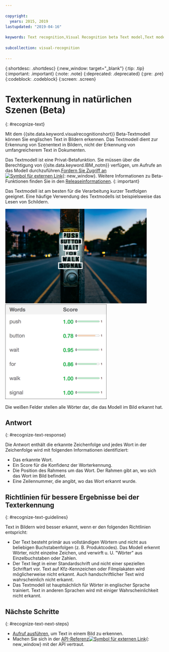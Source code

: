 ```yaml
---

copyright:
  years: 2015, 2019
lastupdated: "2019-04-16"

keywords: Text recognition,Visual Recognition beta Text model,Text model,recognize text

subcollection: visual-recognition

---
```


{:shortdesc: .shortdesc}
{:new_window: target="_blank"}
{:tip: .tip}
{:important: .important}
{:note: .note}
{:deprecated: .deprecated}
{:pre: .pre}
{:codeblock: .codeblock}
{:screen: .screen}

# Texterkennung in natürlichen Szenen (Beta)
{: #recognize-text}

Mit dem {{site.data.keyword.visualrecognitionshort}} Beta-Textmodell können Sie englischen Text in Bildern erkennen. Das Textmodell dient zur Erkennung von Szenentext in Bildern, nicht der Erkennung von umfangreicherem Text in Dokumenten.

Das Textmodell ist eine Privat-Betafunktion. Sie müssen über die Berechtigung von {{site.data.keyword.IBM_notm}} verfügen, um Aufrufe an das Modell durchzuführen.[Fordern Sie Zugriff an ![Symbol für externen Link](../../icons/launch-glyph.svg "Symbol für externen Link")](https://datasciencex.typeform.com/to/nU6efl){: new_window}. Weitere Informationen zu Beta-Funktionen finden Sie in den [Releaseinformationen](/docs/services/visual-recognition?topic=visual-recognition-release-notes#beta).
{: important}

Das Textmodell ist am besten für die Verarbeitung kurzer Textfolgen geeignet. Eine häufige Verwendung des Textmodells ist beispielsweise das Lesen von Schildern.

![Straßenschild mit Rahmen um die erkannten Wörter. Foto von Ashim D’Silva in Unsplash](images/walk-signal-detection.png) ![Bilder mit Wörtern, die auf einem Straßenschild erkannt wurden, und Konfidenzscores](images/walk-signal-response.png)

Die weißen Felder stellen alle Wörter dar, die das Modell im Bild erkannt hat.

## Antwort
{: #recognize-text-response}

Die Antwort enthält die erkannte Zeichenfolge und jedes Wort in der Zeichenfolge wird mit folgenden Informationen identifiziert:

- Das erkannte Wort.
- Ein Score für die Konfidenz der Worterkennung.
- Die Position des Rahmens um das Wort. Der Rahmen gibt an, wo sich das Wort im Bild befindet.
- Eine Zeilennummer, die angibt, wo das Wort erkannt wurde.

## Richtlinien für bessere Ergebnisse bei der Texterkennung
{: #recognize-text-guidelines}

Text in Bildern wird besser erkannt, wenn er den folgenden Richtlinien entspricht:

- Der Text besteht primär aus vollständigen Wörtern und nicht aus beliebigen Buchstabenfolgen (z. B. Produktcodes). Das Modell erkennt Wörter, nicht einzelne Zeichen, und verwirft u. U. "Wörter" aus Einzelbuchstaben oder Zahlen.
- Der Text liegt in einer Standardschrift und nicht einer speziellen Schriftart vor. Text auf Kfz-Kennzeichen oder Filmplakaten wird möglicherweise nicht erkannt. Auch handschriftlicher Text wird wahrscheinlich nicht erkannt.
- Das Textmodell ist hauptsächlich für Wörter in englischer Sprache trainiert. Text in anderen Sprachen wird mit einiger Wahrscheinlichkeit nicht erkannt.

## Nächste Schritte
{: #recognize-text-next-steps}

- [Aufruf ausführen](/docs/services/visual-recognition?topic=visual-recognition-tutorial-recognize-text#tutorial-recognize-text), um Text in einem Bild zu erkennen.
- Machen Sie sich in der [API-Referenz![Symbol für externen Link](../../icons/launch-glyph.svg "Symbol für externen Link")](https://{DomainName}/apidocs/visual-recognition/visual-recognition-v3-text){: new_window} mit der API vertraut.

